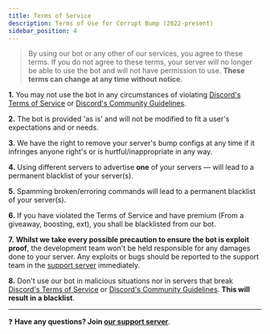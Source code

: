 ```yaml
---
title: Terms of Service
description: Terms of Use for Corrupt Bump (2022-present)
sidebar_position: 4
---
```


> By using our bot or any other of our services, you agree to these terms. If you do not agree to these terms, your server will no longer be able to use the bot and will not have permission to use. __These terms can change at any time without notice__.

**1.** You may not use the bot in any circumstances of violating [Discord's Terms of Service](https://discord.com/terms) or [Discord's Community Guidelines](https://discord.com/guidelines).

**2.** The bot is provided 'as is' and will not be modified to fit a user's expectations and or needs.

**3.** We have the right to remove your server's bump configs at any time if it infringes anyone right's or is hurtful/inappropriate in any way.

**4.** Using different servers to advertise **one** of your servers — will lead to a permanent blacklist of your server(s).

**5.** Spamming broken/erroring commands will lead to a permanent blacklist of your server(s).

**6.** If you have violated the Terms of Service and have premium (From a giveaway, boosting, ext), you shall be blacklisted from our bot.

**7.** **Whilst we take every possible precaution to ensure the bot is exploit proof**, the development team won't be held responsible for any damages done to your server. Any exploits or bugs should be reported to the support team in the [support server](https://discord.gg/nEesaZGqPc) immediately.

**8.** Don't use our bot in malicious situations nor in servers that break [Discord's Terms of Service](https://discord.com/terms) or [Discord's Community Guidelines](https://discord.com/guidelines). **This will result in a blacklist**.

--- 

❓ **Have any questions? Join [our support server](https://discord.gg/nEesaZGqPc)**.
